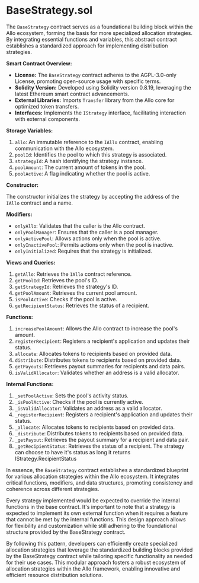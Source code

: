 # BaseStrategy.sol

The `BaseStrategy` contract serves as a foundational building block within the Allo ecosystem, forming the basis for more specialized allocation strategies. By integrating essential functions and variables, this abstract contract establishes a standardized approach for implementing distribution strategies.

**Smart Contract Overview:**

* **License:** The `BaseStrategy` contract adheres to the AGPL-3.0-only License, promoting open-source usage with specific terms.
* **Solidity Version:** Developed using Solidity version 0.8.19, leveraging the latest Ethereum smart contract advancements.
* **External Libraries:** Imports `Transfer` library from the Allo core for optimized token transfers.
* **Interfaces:** Implements the `IStrategy` interface, facilitating interaction with external components.

**Storage Variables:**

1. `allo`: An immutable reference to the `IAllo` contract, enabling communication with the Allo ecosystem.
2. `poolId`: Identifies the pool to which this strategy is associated.
3. `strategyId`: A hash identifying the strategy instance.
4. `poolAmount`: The current amount of tokens in the pool.
5. `poolActive`: A flag indicating whether the pool is active.

**Constructor:**

The constructor initializes the strategy by accepting the address of the `IAllo` contract and a name.

**Modifiers:**

* `onlyAllo`: Validates that the caller is the Allo contract.
* `onlyPoolManager`: Ensures that the caller is a pool manager.
* `onlyActivePool`: Allows actions only when the pool is active.
* `onlyInactivePool`: Permits actions only when the pool is inactive.
* `onlyInitialized`: Requires that the strategy is initialized.

**Views and Queries:**

1. `getAllo`: Retrieves the `IAllo` contract reference.
2. `getPoolId`: Retrieves the pool's ID.
3. `getStrategyId`: Retrieves the strategy's ID.
4. `getPoolAmount`: Retrieves the current pool amount.
5. `isPoolActive`: Checks if the pool is active.
6. `getRecipientStatus`: Retrieves the status of a recipient.

**Functions:**

1. `increasePoolAmount`: Allows the Allo contract to increase the pool's amount.
2. `registerRecipient`: Registers a recipient's application and updates their status.
3. `allocate`: Allocates tokens to recipients based on provided data.
4. `distribute`: Distributes tokens to recipients based on provided data.
5. `getPayouts`: Retrieves payout summaries for recipients and data pairs.
6. `isValidAllocator`: Validates whether an address is a valid allocator.

**Internal Functions:**

1. `_setPoolActive`: Sets the pool's activity status.
2. `_isPoolActive`: Checks if the pool is currently active.
3. `_isValidAllocator`: Validates an address as a valid allocator.
4. `_registerRecipient`: Registers a recipient's application and updates their status.
5. `_allocate`: Allocates tokens to recipients based on provided data.
6. `_distribute`: Distributes tokens to recipients based on provided data.
7. `_getPayout`: Retrieves the payout summary for a recipient and data pair.
8. `_getRecipientStatus`: Retrieves the status of a recipient. The strategy can choose to have it's status as long it returns IStrategy.RecipientStatus

In essence, the `BaseStrategy` contract establishes a standardized blueprint for various allocation strategies within the Allo ecosystem. It integrates critical functions, modifiers, and data structures, promoting consistency and coherence across different strategies.

Every strategy implemented would be expected to override the internal functions in the base contract. It's important to note that a strategy is expected to implement its own external function when it requires a feature that cannot be met by the internal functions. This design approach allows for flexibility and customization while still adhering to the foundational structure provided by the BaseStrategy contract.

By following this pattern, developers can efficiently create specialized allocation strategies that leverage the standardized building blocks provided by the BaseStrategy contract while tailoring specific functionality as needed for their use cases. This modular approach fosters a robust ecosystem of allocation strategies within the Allo framework, enabling innovative and efficient resource distribution solutions.